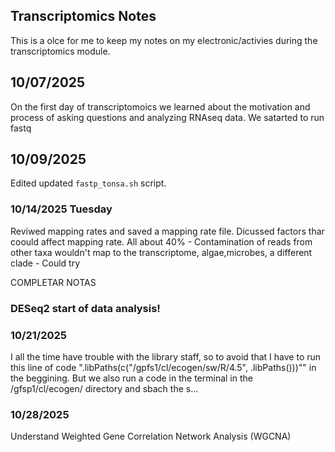 ## Transcriptomics Notes

This is a olce for me to keep my notes on my electronic/activies during the transcriptomics module.

## 10/07/2025

On the first day of transcriptomoics we learned about the motivation and process of asking questions and analyzing RNAseq data. We satarted to run fastq

## 10/09/2025

Edited updated `fastp_tonsa.sh` script.

### 10/14/2025 Tuesday

Reviwed mapping rates and saved a mapping rate file. Dicussed factors thar coould affect mapping rate. All about 40% - Contamination of reads from other taxa wouldn't map to the transcriptome, algae,microbes, a different clade - Could try

COMPLETAR NOTAS 



### DESeq2 start of data analysis! 


### 10/21/2025

I all the time have trouble with the library staff, so to avoid that I have to run this line of code ".libPaths(c("/gpfs1/cl/ecogen/sw/R/4.5", .libPaths()))"" in the beggining.
But we also run a code in the terminal in the /gfsp1/cl/ecogen/ directory and sbach the s...

### 10/28/2025

Understand Weighted Gene Correlation Network Analysis (WGCNA)

